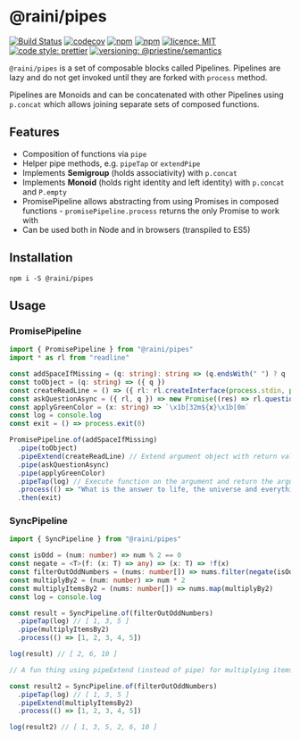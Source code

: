 # @raini/pipes

[![Build Status](https://travis-ci.org/raini-dev/pipes.svg?branch=master)](https://travis-ci.org/raini-dev/pipes)
[![codecov](https://codecov.io/gh/raini-dev/pipes/branch/master/graph/badge.svg)](https://codecov.io/gh/raini-dev/pipes)
[![npm](https://img.shields.io/npm/dt/@raini/pipes.svg)](https://www.npmjs.com/package/@raini/pipes)
[![npm](https://img.shields.io/npm/v/@raini/pipes.svg)](https://www.npmjs.com/package/@raini/pipes)
[![licence: MIT](https://img.shields.io/npm/l/@raini/pipes.svg)](https://github.com/raini/pipes)
[![code style: prettier](https://img.shields.io/badge/code_style-prettier-ff69b4.svg)](https://github.com/prettier/prettier)
[![versioning: @priestine/semantics](https://img.shields.io/badge/versioning-@priestine/semantics-912e5c.svg)](https://github.com/priestine/semantics)

`@raini/pipes` is a set of composable blocks called Pipelines. Pipelines are lazy and do not get invoked until they are forked with `process` method.

Pipelines are Monoids and can be concatenated with other Pipelines using `p.concat` which allows joining separate sets of composed functions.

## Features

- Composition of functions via `pipe`
- Helper pipe methods, e.g. `pipeTap` or `extendPipe`
- Implements **Semigroup** (holds associativity) with `p.concat`
- Implements **Monoid** (holds right identity and left identity) with `p.concat` and `P.empty`
- PromisePipeline allows abstracting from using Promises in composed functions - `promisePipeline.process` returns the only Promise to work with
- Can be used both in Node and in browsers (transpiled to ES5)

## Installation

```shell script
npm i -S @raini/pipes
```

## Usage

### PromisePipeline

```typescript
import { PromisePipeline } from "@raini/pipes"
import * as rl from "readline"

const addSpaceIfMissing = (q: string): string => (q.endsWith(" ") ? q : q.concat(" "))
const toObject = (q: string) => ({ q })
const createReadLine = () => ({ rl: rl.createInterface(process.stdin, process.stdout) })
const askQuestionAsync = ({ rl, q }) => new Promise((res) => rl.question(q, (a: string) => res(a)))
const applyGreenColor = (x: string) => `\x1b[32m${x}\x1b[0m`
const log = console.log
const exit = () => process.exit(0)

PromisePipeline.of(addSpaceIfMissing)
  .pipe(toObject)
  .pipeExtend(createReadLine) // Extend argument object with return value
  .pipe(askQuestionAsync)
  .pipe(applyGreenColor)
  .pipeTap(log) // Execute function on the argument and return the argument
  .process(() => "What is the answer to life, the universe and everything?")
  .then(exit)
```

### SyncPipeline

```typescript
import { SyncPipeline } from "@raini/pipes"

const isOdd = (num: number) => num % 2 == 0
const negate = <T>(f: (x: T) => any) => (x: T) => !f(x)
const filterOutOddNumbers = (nums: number[]) => nums.filter(negate(isOdd))
const multiplyBy2 = (num: number) => num * 2
const multiplyItemsBy2 = (nums: number[]) => nums.map(multiplyBy2)
const log = console.log

const result = SyncPipeline.of(filterOutOddNumbers)
  .pipeTap(log) // [ 1, 3, 5 ]
  .pipe(multiplyItemsBy2)
  .process(() => [1, 2, 3, 4, 5])

log(result) // [ 2, 6, 10 ]

// A fun thing using pipeExtend (instead of pipe) for multiplying items by 2

const result2 = SyncPipeline.of(filterOutOddNumbers)
  .pipeTap(log) // [ 1, 3, 5 ]
  .pipeExtend(multiplyItemsBy2)
  .process(() => [1, 2, 3, 4, 5])

log(result2) // [ 1, 3, 5, 2, 6, 10 ]
```
